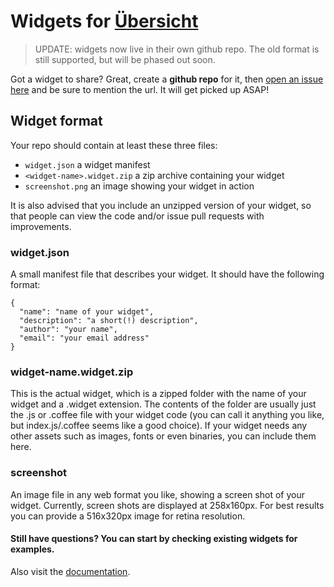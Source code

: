 # Widgets for [Übersicht](http://tracesof.net/uebersicht/)

> UPDATE: widgets now live in their own github repo. The old format is still supported, but will be phased out soon.

Got a widget to share? Great, create a **github repo** for it, then [open an issue here](https://github.com/felixhageloh/uebersicht-widgets/issues) and be sure to mention the url.
It will get picked up ASAP!

## Widget format

Your repo should contain at least these three files:

* `widget.json` a widget manifest
* `<widget-name>.widget.zip` a zip archive containing your widget
* `screenshot.png` an image showing your widget in action

It is also advised that you include an unzipped version of your widget, so that people can view the code and/or issue pull requests with improvements.

### widget.json

A small manifest file that describes your widget. It should have the following format:

    {
      "name": "name of your widget",
      "description": "a short(!) description",
      "author": "your name",
      "email": "your email address"
    }

### widget-name.widget.zip

This is the actual widget, which is a zipped folder with the name of your widget and a .widget extension. The contents of the folder are usually just the .js or .coffee file with your widget code (you can call it anything you like, but index.js/.coffee seems like a good choice). If your widget needs any other assets such as images, fonts or even binaries, you can include them here.


### screenshot

An image file in any web format you like, showing a screen shot of your widget. Currently, screen shots are displayed at 258x160px. For best results you can provide a 516x320px image for retina resolution.

#### Still have questions? You can start by checking existing widgets for examples.

Also visit the [documentation](https://github.com/felixhageloh/uebersicht).

